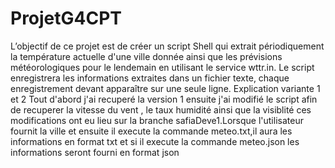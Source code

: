 # ProjetG4CPT
L’objectif de ce projet est de créer un script Shell qui extrait périodiquement la température actuelle d'une ville donnée ainsi que les prévisions météorologiques pour le lendemain en utilisant le service wttr.in. Le script enregistrera les informations extraites dans un fichier texte, chaque enregistrement devant apparaître sur une seule ligne. 
Explication variante 1 et 2
Tout d'abord j'ai recuperé la version 1 ensuite j'ai modifié le script afin  de recuperer la  vitesse du vent , le taux humidité ainsi que la visiblité ces modifications ont eu lieu sur la branche safiaDeve1.Lorsque l'utilisateur fournit la ville et ensuite il execute la commande meteo.txt,il aura les informations en format txt et si il execute la commande meteo.json les informations seront fourni en format json
